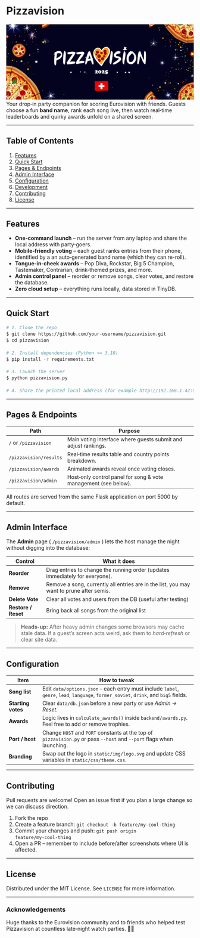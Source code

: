 # Pizzavision
![Banner](pizzavision/static/pv25.png)
Your drop‑in party companion for scoring Eurovision with friends. Guests choose a fun **band name**, rank each song live, then watch real‑time leaderboards and quirky awards unfold on a shared screen.

---

## Table of Contents

1. [Features](#features)
2. [Quick Start](#quick-start)
3. [Pages & Endpoints](#pages--endpoints)
4. [Admin Interface](#admin-interface)
5. [Configuration](#configuration)
6. [Development](#development)
7. [Contributing](#contributing)
8. [License](#license)

---

## Features

* **One‑command launch** – run the server from any laptop and share the local address with party‑goers.
* **Mobile‑friendly voting** – each guest ranks entries from their phone, identified by a an auto‑generated band name (which they can re-roll).
* **Tongue‑in‑cheek awards** – Pop Diva, Rockstar, Big 5 Champion, Tastemaker, Contrarian, drink‑themed prizes, and more.
* **Admin control panel** – reorder or remove songs, clear votes, and restore the database.
* **Zero cloud setup** – everything runs locally, data stored in TinyDB.

---

## Quick Start

```bash
# 1. Clone the repo
$ git clone https://github.com/your‑username/pizzavision.git
$ cd pizzavision

# 2. Install dependencies (Python >= 3.10)
$ pip install -r requirements.txt

# 3. Launch the server
$ python pizzavision.py

# 4. Share the printed local address (for example http://192.168.1.42:5000) with your guests.
```

---

## Pages & Endpoints

| Path                   | Purpose                                                         |
| ---------------------- | --------------------------------------------------------------- |
| `/` or `/pizzavision`  | Main voting interface where guests submit and adjust rankings.  |
| `/pizzavision/results` | Real‑time results table and country points breakdown.           |
| `/pizzavision/awards`  | Animated awards reveal once voting closes.                      |
| `/pizzavision/admin`   | Host‑only control panel for song & vote management (see below). |

All routes are served from the same Flask application on port 5000 by default.

---

## Admin Interface

The **Admin** page ( `/pizzavision/admin` ) lets the host manage the night without digging into the database:

| Control             | What it does                                                                                 |
| ------------------- | ----------------------------------------------------------------------------                 |
| **Reorder**         | Drag entries to change the running order (updates immediately for everyone).                 |
| **Remove**          | Remove a song, currently all entries are in the list, you may want to prune after semis.     |
| **Delete Vote**     | Clear all votes and users from the DB (useful after testing)                                 |
| **Restore / Reset** | Bring back all songs from the original list                                                  |

> **Heads‑up:** After heavy admin changes some browsers may cache stale data. If a guest’s screen acts weird, ask them to *hard‑refresh* or clear site data.

---

## Configuration

| Item               | How to tweak                                                                                                                          |
| ------------------ | ------------------------------------------------------------------------------------------------------------------------------------- |
| **Song list**      | Edit `data/options.json` – each entry must include `label`, `genre`, `lead`, `language`, `former_soviet`, `drink`, and `big5` fields. |
| **Starting votes** | Clear `data/db.json` before a new party or use *Admin → Reset*.                                                                       |
| **Awards**         | Logic lives in `calculate_awards()` inside `backend/awards.py`. Feel free to add or remove trophies.                                  |
| **Port / host**    | Change `HOST` and `PORT` constants at the top of `pizzavision.py` or pass `--host` and `--port` flags when launching.                 |
| **Branding**       | Swap out the logo in `static/img/logo.svg` and update CSS variables in `static/css/theme.css`.                                        |

---

## Contributing

Pull requests are welcome! Open an issue first if you plan a large change so we can discuss direction.

1. Fork the repo
2. Create a feature branch: `git checkout -b feature/my‑cool‑thing`
3. Commit your changes and push: `git push origin feature/my‑cool‑thing`
4. Open a PR – remember to include before/after screenshots where UI is affected.

---

## License

Distributed under the MIT License. See `LICENSE` for more information.

---

### Acknowledgements

Huge thanks to the Eurovision community and to friends who helped test Pizzavision at countless late‑night watch parties. 🍕🎤
